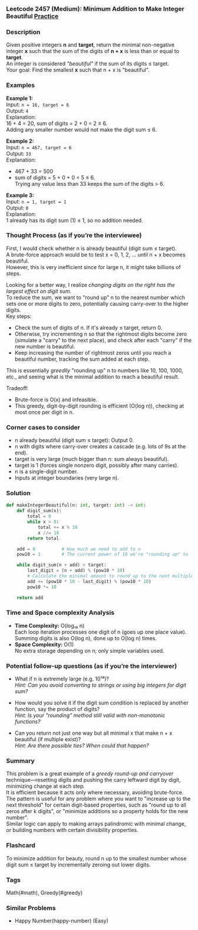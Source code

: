 ### Leetcode 2457 (Medium): Minimum Addition to Make Integer Beautiful [Practice](https://leetcode.com/problems/minimum-addition-to-make-integer-beautiful)

### Description  
Given positive integers **n** and **target**, return the minimal non-negative integer **x** such that the sum of the digits of **n + x** is less than or equal to **target**.  
An integer is considered _"beautiful"_ if the sum of its digits ≤ target.  
Your goal: Find the smallest **x** such that n + x is "beautiful".

### Examples  

**Example 1:**  
Input: `n = 16, target = 6`  
Output: `4`  
Explanation:  
16 + 4 = 20, sum of digits = 2 + 0 = 2 ≤ 6.  
Adding any smaller number would not make the digit sum ≤ 6.

**Example 2:**  
Input: `n = 467, target = 6`  
Output: `33`  
Explanation:  
- 467 + 33 = 500  
- sum of digits = 5 + 0 + 0 = 5 ≤ 6.  
Trying any value less than 33 keeps the sum of the digits > 6.

**Example 3:**  
Input: `n = 1, target = 1`  
Output: `0`  
Explanation:  
1 already has its digit sum (1) ≤ 1, so no addition needed.

### Thought Process (as if you’re the interviewee)  
First, I would check whether n is already beautiful (digit sum ≤ target).  
A brute-force approach would be to test x = 0, 1, 2, ... until n + x becomes beautiful.  
However, this is very inefficient since for large n, it might take billions of steps.

Looking for a better way, I realize _changing digits on the right has the largest effect on digit sum_.  
To reduce the sum, we want to "round up" n to the nearest number which sets one or more digits to zero, potentially causing carry-over to the higher digits.  
Key steps:
- Check the sum of digits of n. If it's already ≤ target, return 0.
- Otherwise, try incrementing n so that the rightmost digits become zero (simulate a "carry" to the next place), and check after each "carry" if the new number is beautiful.
- Keep increasing the number of rightmost zeros until you reach a beautiful number, tracking the sum added at each step.

This is essentially _greedily_ "rounding up" n to numbers like 10, 100, 1000, etc., and seeing what is the minimal addition to reach a beautiful result.

Tradeoff:  
- Brute-force is O(x) and infeasible.
- This greedy, digit-by-digit rounding is efficient (O(log n)), checking at most once per digit in n.

### Corner cases to consider  
- n already beautiful (digit sum ≤ target): Output 0.
- n with digits where carry-over creates a cascade (e.g. lots of 9s at the end).
- target is very large (much bigger than n: sum always beautiful).
- target is 1 (forces single nonzero digit, possibly after many carries).
- n is a single-digit number.
- Inputs at integer boundaries (very large n).

### Solution

```python
def makeIntegerBeautiful(n: int, target: int) -> int:
    def digit_sum(x):
        total = 0
        while x > 0:
            total += x % 10
            x //= 10
        return total

    add = 0          # How much we need to add to n
    pow10 = 1        # The current power of 10 we're "rounding up" to

    while digit_sum(n + add) > target:
        last_digit = (n + add) % (pow10 * 10)
        # Calculate the minimal amount to round up to the next multiple of pow10*10
        add += (pow10 * 10 - last_digit) % (pow10 * 10)
        pow10 *= 10

    return add
```

### Time and Space complexity Analysis  

- **Time Complexity:** O(log₁₀ n)  
  Each loop iteration processes one digit of n (goes up one place value).  
  Summing digits is also O(log n), done up to O(log n) times.
- **Space Complexity:** O(1)  
  No extra storage depending on n; only simple variables used.

### Potential follow-up questions (as if you’re the interviewer)  

- What if n is extremely large (e.g. 10¹⁸)?  
  *Hint: Can you avoid converting to strings or using big integers for digit sum?*

- How would you solve it if the digit sum condition is replaced by another function, say the product of digits?  
  *Hint: Is your "rounding" method still valid with non-monotonic functions?*

- Can you return not just one way but all minimal x that make n + x beautiful (if multiple exist)?  
  *Hint: Are there possible ties? When could that happen?*

### Summary
This problem is a great example of a _greedy round-up and carryover_ technique—resetting digits and pushing the carry leftward digit by digit, minimizing change at each step.  
It is efficient because it acts only where necessary, avoiding brute-force.  
The pattern is useful for any problem where you want to "increase up to the next threshold" for certain digit-based properties, such as "round up to all zeros after k digits", or "minimize additions so a property holds for the new number".  
Similar logic can apply to making arrays palindromic with minimal change, or building numbers with certain divisibility properties.


### Flashcard
To minimize addition for beauty, round n up to the smallest number whose digit sum ≤ target by incrementally zeroing out lower digits.

### Tags
Math(#math), Greedy(#greedy)

### Similar Problems
- Happy Number(happy-number) (Easy)